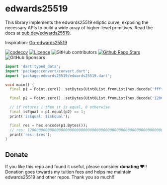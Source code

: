 # edwards25519
This library implements the edwards25519 elliptic curve, exposing the necessary APIs to build a wide array of higher-level primitives.
Read the docs at [pub.dev/edwards25519](https://pub.dev/documentation/edwards25519/latest/edwards25519/edwards25519-library.html).

Inspiration: [Go-edwards25519](https://github.com/FiloSottile/edwards25519)

[![codecov](https://codecov.io/gh/justkawal/edwards25519/graph/badge.svg?token=8FERML02AR)](https://codecov.io/gh/justkawal/edwards25519)
[![Licence](https://img.shields.io/badge/License-MIT-red.svg)](./LICENSE)
![GitHub contributors](https://img.shields.io/github/contributors/justkawal/edwards25519)
[![Github Repo Stars](https://img.shields.io/github/stars/justkawal/edwards25519)](https://github.com/justkawal/edwards25519/stargazers)
![GitHub Sponsors](https://img.shields.io/github/sponsors/justkawal)

```dart
import 'dart:typed_data';
import 'package:convert/convert.dart';
import 'package:edwards25519/edwards25519.dart';

void main() {
  final p1 = Point.zero()..setBytes(Uint8List.fromList(hex.decode('ffffffffffffffffffffffffffffffffffffffffffffffffffffffffffffffff')));

  final p2 = Point.zero()..setBytes(Uint8List.fromList(hex.decode('1200000000000000000000000000000000000000000000000000000000000080')));

  // if returns 1 then it is equal, 0 otherwise
  final isEqual = p1.equal(p2) == 1;
  print('isEqual: $isEqual');

  final res = hex.encode(p1.Bytes());
  // res: 1200000000000000000000000000000000000000000000000000000000000080
  print('res: $res');
}

```

## Donate
If you like this repo and found it useful, please consider **donating ❤️**!! Donation goes towards my tuition fees and helps me maintain edwards25519 and other repos. Thank you so much!!`
